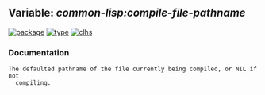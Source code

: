 ## Variable: ***common-lisp:*compile-file-pathname****
[![package](https://img.shields.io/badge/Package-COMMON--LISP-5f9ea0.svg?style=social&colorA=999999)](../) [![type](https://img.shields.io/badge/Type-Variable-5f9ea0.svg?style=social&colorA=999999)](../#variable) [![clhs](https://img.shields.io/badge/CLHS-*COMPILE--FILE--PATHNAME*-5f9ea0.svg?style=social&colorA=999999)](http://www.lispworks.com/documentation/HyperSpec/Body/v_cmp_fi.htm) 
### Documentation
```
The defaulted pathname of the file currently being compiled, or NIL if not
  compiling.
```
